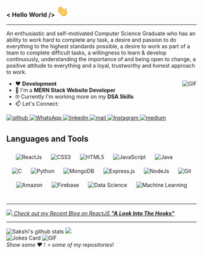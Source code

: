 ### < Hello World />  <img src="Hi.gif" width="32px">
<hr>

An enthusiastic and self-motivated Computer Science Graduate who has an ability to work hard to complete any task, a desire and passion to do everything to the highest standards possible, a desire to work as part of a team to complete difficult tasks, a willingness to learn & develop continuously, understanding the importance of and being open to change, a positive attitude to everything and a loyal, trustworthy and honest approach to work. 


<img align="right" alt="GIF" height="200px" src="https://media.giphy.com/media/Y4ak9Ki2GZCbJxAnJD/giphy.gif" />

- ❤️ **Development**
- 🤟 I'm a **MERN Stack Website Developer**
- 🤓 Currently I'm working more on my **DSA Skills**
- 📫 Let's Connect: 
 <a href="https://github.com/Utkarsh-Technical?tab=repositories" target="_blank">
<img src=https://rapidapi.com/blog/wp-content/uploads/2017/01/octocat.gif alt=github height="100px" style="margin-bottom: 5px;" />
</a>
<a href="https://wa.me/917305368127" target="_blank">
<img src=https://media3.giphy.com/media/jU9PVpqUvR0aNc3nvX/giphy.gif alt=WhatsApp height="100px" style="margin-bottom: 5px;" />
</a>
<a href="https://www.linkedin.com/in/utkarsh-shukla-377193173/" target="_blank">
<img src=https://i.pinimg.com/originals/d2/85/01/d2850178d64d8f9f49a7652c6522c768.gif alt=linkedin height="1100px" style="margin-bottom: 5px;" />
</a>
<a href="mailto:1998utkarshshukla@gmail.com" target="_blank">
<img src=https://i.pinimg.com/originals/18/20/7c/18207c9a2ebb2a05db42923c49c25d68.gif alt=mail height="100px" style="margin-bottom: 5px;" />
</a>
<a href="https://www.instagram.com/darklordlucifer98/" target="_blank">
<img src=https://i.pinimg.com/originals/83/02/66/8302668e65c27ce762fe49fdd0e96e0a.gif alt=Instagram height="100px" style="margin-bottom: 5px;" />
</a>
<a href="https://medium.com/@1998utkarshshukla" target="_blank">
<img src=https://cdn.dribbble.com/users/810172/screenshots/2541224/motion-dribble-medium-1.gif alt=medium height="110px" style="margin-bottom: 5px;" />
</a>  

<br/>


## Languages and Tools  
<div align="center">  
<img style="margin: 10px" src="https://profilinator.rishav.dev/skills-assets/react-original-wordmark.svg" alt="ReactJs" height="50" />    
<img style="margin: 10px" src="https://profilinator.rishav.dev/skills-assets/css3-original-wordmark.svg" alt="CSS3" height="50" />  
<img style="margin: 10px" src="https://profilinator.rishav.dev/skills-assets/html5-original-wordmark.svg" alt="HTML5" height="50" />  
<img style="margin: 10px" src="https://profilinator.rishav.dev/skills-assets/javascript-original.svg" alt="JavaScript" height="50" />  
<img style="margin: 10px" src="" alt="Java" height="50" />  
<img style="margin: 10px" src="https://profilinator.rishav.dev/skills-assets/c-original.svg" alt="C" height="50" />  
<img style="margin: 10px" src="" alt="Python" height="50" />  
<img style="margin: 10px" src="https://profilinator.rishav.dev/skills-assets/mongodb-original-wordmark.svg" alt="MongoDB" height="50" />  
<img style="margin: 10px" src="https://profilinator.rishav.dev/skills-assets/express-original-wordmark.svg" alt="Express.js" height="50" />  
<img style="margin: 10px" src="" alt="NodeJs" height="50" />  
<img style="margin: 10px" src="https://profilinator.rishav.dev/skills-assets/git-scm-icon.svg" alt="Git" height="50" />  
<img style="margin: 10px" src="" alt="Amazon" height="50" />  
<img style="margin: 10px" src="https://profilinator.rishav.dev/skills-assets/firebase.png" alt="Firebase" height="50" /> 
<img style="margin: 10px" src="" alt="Data Science" height="50" />  
<img style="margin: 10px" src="" alt="Machine Learning" height="50" />  
</div>  

<br/>  

<hr>

<a href="https://medium.com/data-science-community-srm/a-look-into-the-hooks-a79c9b1d75aa"><i><img src="https://img.icons8.com/color/48/000000/medium.png" width="2%"/> Check out my Recent Blog on ReactJS **"A Look Into The Hooks"** </i> </a>

<hr>


![Sakshi's github stats](https://github-readme-stats.vercel.app/api?username=sakshi-choudhary&show_icons=true&theme=dark&count_private=true)
<img src='https://github-readme-stats.vercel.app/api/top-langs/?username=sakshi-choudhary&theme=dark&hide_langs_below=4&layout=compact'/>  
![Jokes Card](https://readme-jokes.vercel.app/api) 
<img alt="GIF" height="200px" src="https://github.com/sakshi-choudhary/sakshi-choudhary/blob/master/my-memoji.jpg" />
<br>
<i> Show some ❤️ ! ⭐️  some of my repositories!</i>
